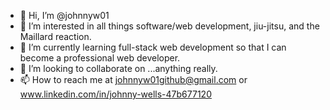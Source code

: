 - 👋 Hi, I’m @johnnyw01
- 👀 I’m interested in all things software/web development, jiu-jitsu, and the Maillard reaction.
- 🌱 I’m currently learning full-stack web development so that I can become a professional web developer. 
- 💞️ I’m looking to collaborate on ...anything really.
- 📫 How to reach me at johnnyw01github@gmail.com or www.linkedin.com/in/johnny-wells-47b677120

<!---
johnnyw01/johnnyw01 is a ✨ special ✨ repository because its `README.md` (this file) appears on your GitHub profile.
You can click the Preview link to take a look at your changes.
--->
